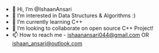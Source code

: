 - 👋 Hi, I’m @IshaanAnsari
- 👀 I’m interested in Data Structures & Algorithms :)
- 🌱 I’m currently learning C++
- 💞️ I’m looking to collaborate on open source C++ Project!
- 📫 How to reach me - ishaanansari044@gmail.com OR ishaan_ansari@outlook.com

<!---
IshaanAnsari/IshaanAnsari is a ✨ special ✨ repository because its `README.md` (this file) appears on your GitHub profile.
You can click the Preview link to take a look at your changes.
--->
